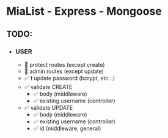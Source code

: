 # MiaList - Express - Mongoose

## **TODO**:

- ### **USER**

  - 🔳 protect routes (except create)
  - 🔳 admin routes (except update)
  - ✅ ❗ update password (bcrypt, etc...)
  - ✅ validate CREATE
    - ✅ body (middleware)
    - ✅ existing username (controller)
  - ✅ validate UPDATE
    - ✅ body (middleware)
    - ✅ existing username (controller)
    - ✅ id (middleware, general)
